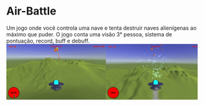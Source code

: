 # Air-Battle
Um jogo onde você controla uma nave e tenta destruir
naves alienígenas ao máximo que puder. 
O jogo conta
uma visão 3° pessoa, sistema de pontuação, record, buff e debuff.
<img src="Air Battle.png">
